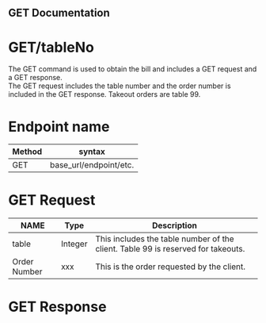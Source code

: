 ## GET Documentation  

# GET/tableNo  
The GET command is used to obtain the bill and includes a GET request and a GET response.  
The GET request includes the table number and the order number is included in the GET response. Takeout orders are table 99. 

# Endpoint name

Method | syntax
----- | ----------
GET | base_url/endpoint/etc.

# GET Request  
NAME  | Type  | Description  
----- | ----| -----  
table | Integer | This includes the table number of the client. Table 99 is reserved for takeouts.  
Order Number | xxx | This is the order requested by the client.  
  
  
  
  
  
# GET Response  




